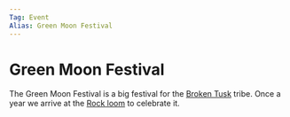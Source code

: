 ```yaml
---
Tag: Event
Alias: Green Moon Festival
---
```

# Green Moon Festival

The Green Moon Festival is a big festival for the [Broken Tusk](Broken-Tusk) tribe. Once a year we arrive at the [Rock loom](Rock-loom) to celebrate it. 